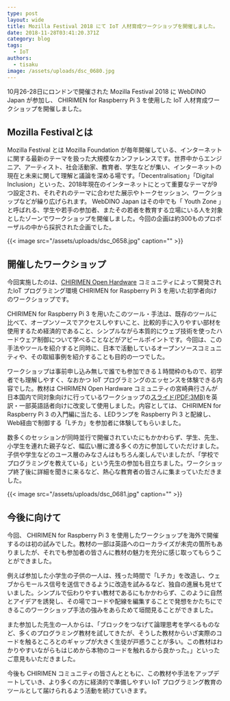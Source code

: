 ```yaml
---
type: post
layout: wide
title: Mozilla Festival 2018 にて IoT 人材育成ワークショップを開催しました。
date: 2018-11-28T03:41:20.371Z
category: blog
tags:
  - IoT
authors:
  - tisaku
image: /assets/uploads/dsc_0680.jpg
---
```

10月26-28日にロンドンで開催された Mozilla Festival 2018 に WebDINO Japan が参加し、 CHIRIMEN for Raspberry Pi 3 を使用した IoT 人材育成ワークショップを開催しました。

## Mozilla Festivalとは

Mozilla Festival とは Mozilla Foundation が毎年開催している、インターネットに関する最新のテーマを扱った大規模なカンファレンスです。世界中からエンジニア、アーティスト、社会活動家、教育者、学生などが集い、インターネットの現在と未来に関して理解と議論を深める場です。「Decentralisation」「Digital Inclusion」といった、2018年現在のインターネットにとって重要なテーマが9つ設定され、それぞれのテーマに合わせた展示やトークセッション、ワークショップなどが繰り広げられます。 WebDINO Japan はその中でも「 Youth Zone 」と呼ばれる、学生や若手の参加者、またその若者を教育する立場にいる人を対象としたゾーンでワークショップを開催しました。今回の企画は約300ものプロポーザルの中から採択された企画でした。

{{< image src="/assets/uploads/dsc_0658.jpg" caption="" >}}

## 開催したワークショップ

今回実施したのは、[CHIRIMEN Open Hardware](https://chirimen.org/) コミュニティによって開発されたIoT プログラミング環境 CHIRIMEN for Raspberry Pi 3 を用いた初学者向けのワークショップです。

CHIRIMEN for Raspberry Pi 3 を用いたこのツール・手法は、既存のツールに比べて、オープンソースでアクセスしやすいこと、比較的手に入りやすい部材を使用するため経済的であること、シンプルながら本質的にウェブ技術を使ったハードウェア制御について学べることなどがアピールポイントです。今回は、この手法やツールを紹介すると同時に、日本で活動しているオープンソースコミュニティや、その取組事例を紹介することも目的の一つでした。

ワークショップは事前申し込み無しで誰でも参加できる１時間枠のもので、初学者でも理解しやすく、なおかつ IoT プログラミングのエッセンスを体験できる内容でした。教材は CHIRIMEN Open Hardware コミュニティの宮崎典行さんが日本国内で同対象向けに行っているワークショップの[スライド(PDF:3MB)](https://github.com/chirimen-oh/tutorials/files/2624208/20180805_CHIRIMEN.pdf)を英訳・一部英語話者向けに改変して使用しました。内容としては、 CHIRIMEN for Raspberry Pi 3 の入門編に当たる、LEDランプを Raspberry Pi 3 と配線し、Web経由で制御する「Lチカ」を参加者に体験してもらいました。

数多くのセッションが同時並行で開催されていたにもかかわらず、学生、先生、小学生を連れた親子など、幅広い層に渡る多くの方に参加していただけました。子供や学生などのユース層のみなさんはもちろん楽しんでいましたが、「学校でプログラミングを教えている」という先生の参加も目立ちました。ワークショップ終了後に詳細を聞きに来るなど、熱心な教育者の皆さんに集まっていただきました。

{{< image src="/assets/uploads/dsc_0681.jpg" caption="" >}}

## 今後に向けて

今回、 CHIRIMEN for Raspberry Pi 3 を使用したワークショップを海外で開催するのは初の試みでした。教材の一部は英語へのローカライズが未完の箇所もありましたが、それでも参加者の皆さんに教材の魅力を充分に感じ取ってもらうことができました。

例えば参加した小学生の子供の一人は、残った時間で「Lチカ」を改造し、ウェブからモールス信号を送信できるように改造を試みるなど、独自の進展も見せていました。シンプルで伝わりやすい教材であるにもかかわらず、このように自然とアイデアを誘発し、その場でコードや配線を編集することで発想をかたちにできるこのワークショップ手法の強みをあらためて垣間見ることができました。

また参加した先生の一人からは、「ブロックをつなげて論理思考を学べるものなど、多くのプログラミング教材を試してきたが、そうした教材からいざ実際のコードを触るところとのギャップが大きく生徒が戸惑うことが多い。この教材はわかりやすいながらもはじめから本物のコードを触れるから良かった。」といったご意見もいただきました。

今後も CHIRIMEN コミュニティの皆さんとともに、この教材や手法をアップデートしていき、より多くの方に経済的で準備しやすい IoT プログラミング教育のツールとして届けられるよう活動を続けていきます。
